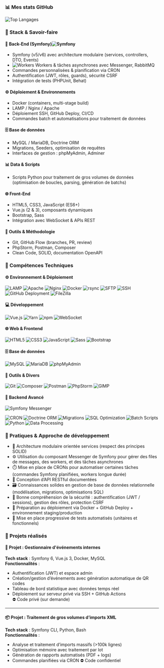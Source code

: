 ### 📊 Mes stats GitHub

![Top Langages](https://github-readme-stats.vercel.app/api/top-langs/?username=beckquentin&layout=compact&theme=tokyonight)



### 🧰 Stack & Savoir-faire

#### 🧱 Back-End (Symfony)![Symfony](https://img.shields.io/badge/-Symfony-000?logo=symfony&logoColor=white&style=flat-square)
- Symfony (v5/v6) avec architecture modulaire (services, controllers, DTO, Events)
- ![Workers](https://img.shields.io/badge/-Workers/Queues-555?style=flat-square) Workers & tâches asynchrones avec Messenger, RabbitMQ
- Commandes personnalisées & planification via CRON
- Authentification (JWT, rôles, guards), sécurité CSRF
- Intégration de tests (PHPUnit, Behat)

#### ⚙️ Déploiement & Environnements
- Docker (containers, multi-stage build)
- LAMP / Nginx / Apache
- Déploiement SSH, GitHub Deploy, CI/CD
- Commandes batch et automatisations pour traitement de données

#### 🗄️ Base de données
- MySQL / MariaDB, Doctrine ORM
- Migrations, Seeders, optimisation de requêtes
- Interfaces de gestion : phpMyAdmin, Adminer

#### 📊 Data & Scripts
- Scripts Python pour traitement de gros volumes de données (optimisation de boucles, parsing, génération de batchs)

#### 🌐 Front-End
- HTML5, CSS3, JavaScript (ES6+)
- Vue.js (2 & 3), composants dynamiques
- Bootstrap, Sass
- Intégration avec WebSocket & APIs REST

#### 🔧 Outils & Méthodologie
- Git, GitHub Flow (branches, PR, review)
- PhpStorm, Postman, Composer
- Clean Code, SOLID, documentation OpenAPI





### 🧰 Compétences Techniques

#### ⚙️ Environnement & Déploiement
![LAMP](https://img.shields.io/badge/-LAMP-0e76a8?style=flat-square)
![Apache](https://img.shields.io/badge/-Apache-D22128?logo=apache&logoColor=white&style=flat-square)
![Nginx](https://img.shields.io/badge/-Nginx-009639?logo=nginx&logoColor=white&style=flat-square)
![Docker](https://img.shields.io/badge/-Docker-2496ED?logo=docker&logoColor=white&style=flat-square)
![rsync](https://img.shields.io/badge/-rsync-4EAA25?style=flat-square)
![SFTP](https://img.shields.io/badge/-SFTP-0078D4?style=flat-square)
![SSH](https://img.shields.io/badge/-SSH-333333?logo=gnome-terminal&logoColor=white&style=flat-square)
![GitHub Deployment](https://img.shields.io/badge/-GitHub%20Deploy-181717?logo=github&logoColor=white&style=flat-square)
![FileZilla](https://img.shields.io/badge/-FileZilla-BF0000?style=flat-square)

#### 💻 Développement

![Vue.js](https://img.shields.io/badge/-Vue.js-4FC08D?logo=vue.js&logoColor=white&style=flat-square)
![Yarn](https://img.shields.io/badge/-Yarn-2C8EBB?logo=yarn&logoColor=white&style=flat-square)
![npm](https://img.shields.io/badge/-npm-CB3837?logo=npm&logoColor=white&style=flat-square)
![WebSocket](https://img.shields.io/badge/-WebSocket-35495E?style=flat-square)

#### 🌐 Web & Frontend
![HTML5](https://img.shields.io/badge/-HTML5-E34F26?logo=html5&logoColor=white&style=flat-square)
![CSS3](https://img.shields.io/badge/-CSS3-1572B6?logo=css3&logoColor=white&style=flat-square)
![JavaScript](https://img.shields.io/badge/-JavaScript-F7DF1E?logo=javascript&logoColor=black&style=flat-square)
![Sass](https://img.shields.io/badge/-Sass-CC6699?logo=sass&logoColor=white&style=flat-square)
![Bootstrap](https://img.shields.io/badge/-Bootstrap-7952B3?logo=bootstrap&logoColor=white&style=flat-square)

#### 🗄️ Base de données
![MySQL](https://img.shields.io/badge/-MySQL-4479A1?logo=mysql&logoColor=white&style=flat-square)
![MariaDB](https://img.shields.io/badge/-MariaDB-003545?logo=mariadb&logoColor=white&style=flat-square)
![phpMyAdmin](https://img.shields.io/badge/-phpMyAdmin-F5A623?style=flat-square)

#### 🧰 Outils & Divers
![Git](https://img.shields.io/badge/-Git-F05032?logo=git&logoColor=white&style=flat-square)
![Composer](https://img.shields.io/badge/-Composer-885630?logo=composer&logoColor=white&style=flat-square)
![Postman](https://img.shields.io/badge/-Postman-FF6C37?logo=postman&logoColor=white&style=flat-square)
![PhpStorm](https://img.shields.io/badge/-PhpStorm-000000?logo=phpstorm&logoColor=white&style=flat-square)
![GIMP](https://img.shields.io/badge/-GIMP-5C5543?logo=gimp&logoColor=white&style=flat-square)

#### 🧠 Backend Avancé
![Symfony Messenger](https://img.shields.io/badge/-Symfony%20Messenger-000?logo=symfony&logoColor=white&style=flat-square)

![CRON](https://img.shields.io/badge/-CRON%20Jobs-0E76A8?style=flat-square)
![Doctrine ORM](https://img.shields.io/badge/-Doctrine%20ORM-59666C?style=flat-square)
![Migrations](https://img.shields.io/badge/-Migrations-6DB33F?style=flat-square)
![SQL Optimization](https://img.shields.io/badge/-SQL%20Optimization-336791?style=flat-square)
![Batch Scripts](https://img.shields.io/badge/-Batch%20Processing-555?style=flat-square)
![Python](https://img.shields.io/badge/-Python-3776AB?logo=python&logoColor=white&style=flat-square)
![Data Processing](https://img.shields.io/badge/-Data%20Handling-6E40C9?style=flat-square)

### 🧠 Pratiques & Approche de développement

- 🧩 Architecture modulaire orientée services (respect des principes SOLID)
- ⚙️ Utilisation du composant Messenger de Symfony pour gérer des files de messages, des workers, et des tâches asynchrones
- ⏱️ Mise en place de CRONs pour automatiser certaines tâches (commandes Symfony planifiées, workers longue durée)
- 🔄 Conception d’API RESTful documentées
- 🗃️ Connaissances solides en gestion de base de données relationnelle (modélisation, migrations, optimisations SQL)
- 🔐 Bonne compréhension de la sécurité : authentification (JWT / sessions), gestion des rôles, protection CSRF
- 🚀 Préparation au déploiement via Docker + GitHub Deploy + environnement staging/production
- 🧪 Mise en place progressive de tests automatisés (unitaires et fonctionnels)



### 🚀 Projets réalisés

#### 🧾 Projet : Gestionnaire d'événements internes
**Tech stack** : Symfony 6, Vue.js 3, Docker, MySQL  
**Fonctionnalités** :  
- Authentification (JWT) et espace admin  
- Création/gestion d’événements avec génération automatique de QR codes  
- Tableau de bord statistique avec données temps réel  
- Déploiement sur serveur privé via SSH + GitHub Actions  
⛔ Code privé (sur demande)

---

#### 📦 Projet : Traitement de gros volumes d’imports XML
**Tech stack** : Symfony CLI, Python, Bash  
**Fonctionnalités** :
- Analyse et traitement d’imports massifs (>100k lignes)
- Optimisation mémoire avec traitement par lot
- Génération de rapports automatisés (PDF + logs)
- Commandes planifiées via CRON
⛔ Code confidentiel


